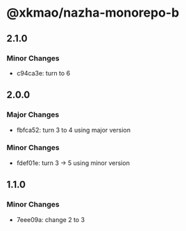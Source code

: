 # @xkmao/nazha-monorepo-b

## 2.1.0

### Minor Changes

- c94ca3e: turn to 6

## 2.0.0

### Major Changes

- fbfca52: turn 3 to 4 using major version

### Minor Changes

- fdef01e: turn 3 -> 5 using minor version

## 1.1.0

### Minor Changes

- 7eee09a: change 2 to 3
